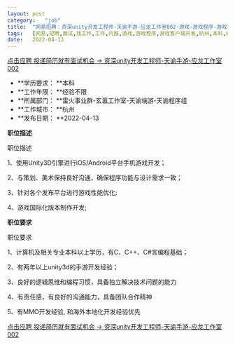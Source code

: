 ```yaml
---
layout:	post
category:	"job"
title:	"网易招聘：资深unity开发工程师-天谕手游-应龙工作室002-游戏-游戏程序-游戏客户端开发-杭州本科经验不限"
tags:	[网易,招聘,面试,找工作,工作,内推,游戏,游戏程序,游戏客户端开发,杭州,本科,经验不限]
date:	2022-04-13
---
```


[点击应聘 投递简历就有面试机会 ->  资深unity开发工程师-天谕手游-应龙工作室002](http://mobile.bole.netease.com/bole/boleDetail?id=17114&employeeId=346f03c3cda5f04c&key=all)



- **学历要求： **本科
- **工作年限： **经验不限
- **所属部门： **雷火事业群-玄嚣工作室-天谕端游-天谕程序组
- **工作城市： **杭州
- **发布日期： **2022-04-13



**职位描述**

职位描述

1、使用Unity3D引擎进行iOS/Android平台手机游戏开发；

2、与策划、美术保持良好沟通，确保程序功能与设计需求一致；

3、针对各个发布平台进行游戏性能优化;

4、游戏国际化版本制作开发;



**职位要求**

职位要求

1、计算机及相关专业本科以上学历，有C、C++、C#言编程基础；

2、有两年以上unity3d的手游开发经验；

3、良好的逻辑思维和编程习惯，具备独立解决技术问题的能力

4、有责任感，有良好的沟通能力，具备团队合作精神

5、有MMO开发经验, 和海外本地化开发经验优先



[点击应聘 投递简历就有面试机会 ->  资深unity开发工程师-天谕手游-应龙工作室002](http://mobile.bole.netease.com/bole/boleDetail?id=17114&employeeId=346f03c3cda5f04c&key=all)